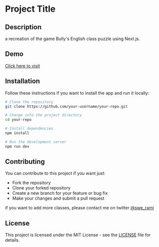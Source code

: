# Project Title

## Description
a recreation of the game Bully's English class puzzle using Next.js.

## Demo
[Click here to visit](https://bully-english-puzzle-5rhy9292n-techrami.vercel.app/)

## Installation
Follow these instructions if you want to install the app and run it locally:

```bash
# Clone the repository
git clone https://github.com/your-username/your-repo.git

# Change into the project directory
cd your-repo

# Install dependencies
npm install

# Run the development server
npm run dev

```

## Contributing
You can contribute to this project if you want just:
- Fork the repository
- Clone your forked repository
- Create a new branch for your feature or bug fix
- Make your changes and submit a pull request

if you want to add more classes, please contact me on twitter [@swe_rami](https://twitter.com/swe_rami)

## License

This project is licensed under the MIT License - see the [LICENSE](LICENSE) file for details.
